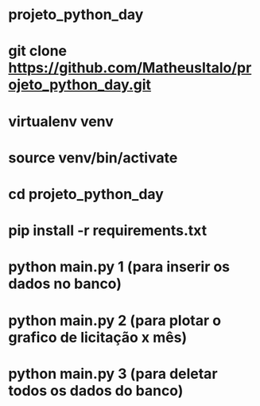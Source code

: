 # projeto_python_day

# git clone https://github.com/MatheusItalo/projeto_python_day.git

# virtualenv venv
# source venv/bin/activate
# cd projeto_python_day
# pip install -r requirements.txt

# python main.py 1 (para inserir os dados no banco)
# python main.py 2 (para plotar o grafico de licitação x mês)
# python main.py 3 (para deletar todos os dados do banco)